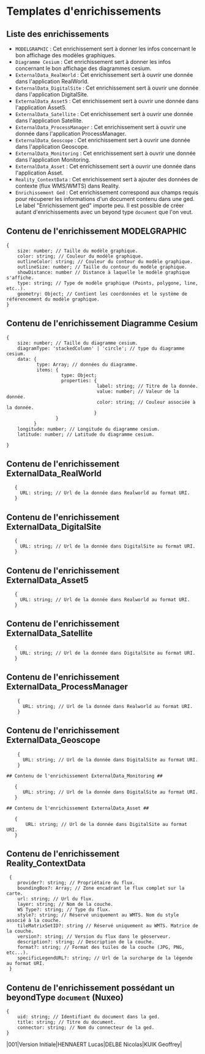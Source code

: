 # Templates d'enrichissements #

## Liste des enrichissements ##

 - `MODELGRAPHIC` : Cet enrichissement sert à donner les infos concernant le bon affichage des modèles graphiques.
 - `Diagramme Cesium` : Cet enrichissement sert à donner les infos concernant le bon affichage des diagrammes cesium.
 - `ExternalData_RealWorld` : Cet enrichissement sert à ouvrir une donnée dans l'application RealWorld.
 - `ExternalData_DigitalSite` : Cet enrichissement sert à ouvrir une donnée dans l'application DigitalSite.
 - `ExternalData_Asset5` : Cet enrichissement sert à ouvrir une donnée dans l'application Asset5.
 - `ExternalData_Satellite` : Cet enrichissement sert à ouvrir une donnée dans l'application Satellite.
 - `ExternalData_ProcessManager` : Cet enrichissement sert à ouvrir une donnée dans l'application ProcessManager.
 - `ExternalData_Geoscope` : Cet enrichissement sert à ouvrir une donnée dans l'application Geoscope.
 - `ExternalData_Monitoring` : Cet enrichissement sert à ouvrir une donnée dans l'application Monitoring.
 - `ExternalData_Asset` : Cet enrichissement sert à ouvrir une donnée dans l'application Asset.
 - `Reality_ContextData` : Cet enrichissement sert à ajouter des données de contexte (flux WMS/WMTS) dans Reality.
 - `Enrichissement Ged` : Cet enrichissement correspond aux champs requis pour récuperer
 les informations d'un document contenu dans une ged. Le label "Enrichissement ged" importe peu.
 Il est possible de créer autant d'enrichissements avec un beyond type `document` que l'on veut.

 ## Contenu de l'enrichissement MODELGRAPHIC ##

    {
        size: number; // Taille du modèle graphique.
        color: string; // Couleur du modèle graphique.
        outlineColor: string; // Couleur du contour du modèle graphique.
        outlineSize: number; // Taille du contour du modèle graphique.
        showDistance: number // Distance à laquelle le modèle graphique s'affiche.
        type: string; // Type de modèle graphique (Points, polygone, line, etc..).
        geometry: Object; // Contient les coordonnées et le système de référencement du modèle graphique.
    }

 ## Contenu de l'enrichissement Diagramme Cesium ##

    {
        size: number; // Taille du diagramme cesium.
        diagramType: 'stackedColumn' | 'circle'; // type du diagramme cesium.
        data: {
               type: Array; // données du diagramme.
               items: {
                        type: Object;
                        properties: {
                                     label: string; // Titre de la donnée.
                                     value: number; // Valeur de la donnée.
                                     color: string; // Couleur associée à la donnée.
                                    }
                      }
              }
        longitude: number; // Longitude du diagramme cesium.
        latitude: number; // Latitude du diagramme cesium.

    }

 ## Contenu de l'enrichissement ExternalData_RealWorld ##

       {
         URL: string; // Url de la donnée dans Realworld au format URI.
       }

 ## Contenu de l'enrichissement ExternalData_DigitalSite ##

       {
         URL: string; // Url de la donnée dans DigitalSite au format URI.
       }

  ## Contenu de l'enrichissement ExternalData_Asset5 ##

       {
         URL: string; // Url de la donnée dans Realworld au format URI.
       }

  ## Contenu de l'enrichissement ExternalData_Satellite ##

       {
         URL: string; // Url de la donnée dans DigitalSite au format URI.
       }

   ## Contenu de l'enrichissement ExternalData_ProcessManager ##

        {
          URL: string; // Url de la donnée dans Realworld au format URI.
        }

   ## Contenu de l'enrichissement ExternalData_Geoscope ##

        {
          URL: string; // Url de la donnée dans DigitalSite au format URI.
        }

    ## Contenu de l'enrichissement ExternalData_Monitoring ##

       {
          URL: string; // Url de la donnée dans DigitalSite au format URI.
       }

    ## Contenu de l'enrichissement ExternalData_Asset ##

       {
           URL: string; // Url de la donnée dans DigitalSite au format URI.
       }


 ## Contenu de l'enrichissement Reality_ContextData ##

     {
        provider?: string; // Propriétaire du flux.
        boundingBox?: Array; // Zone encadrant le flux complet sur la carte.
        url: string; // Url du flux.
        layer: string; // Nom de la couche.
        WS Type?: string; // Type du flux.
        style?: string; // Réservé uniquement au WMTS. Nom du style associé à la couche.
        tileMatrixSetID?: string // Réservé uniquement au WMTS. Matrice de la couche.
        version?: string; // Version du flux dans le géoserveur.
        description?: string; // Description de la couche.
        format?: string; // Format des tuiles de la couche (JPG, PNG, etc...).
        specificLegendURL?: string; // Url de la surcharge de la légende au format URI.
     }

 ## Contenu de l'enrichissement possédant un beyondType `document` (Nuxeo) ##

    {
        uid: string; // Identifiant du document dans la ged.
        title: string; // Titre du document.
        connector: string; // Nom du connecteur de la ged.
    }


|001|Version Initiale|HENNAERT Lucas|DELBE Nicolas|KUIK Geoffrey|
